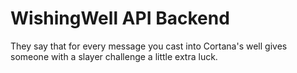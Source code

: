 # WishingWell API Backend

They say that for every message you cast into Cortana's well gives someone with a
slayer challenge a little extra luck.
